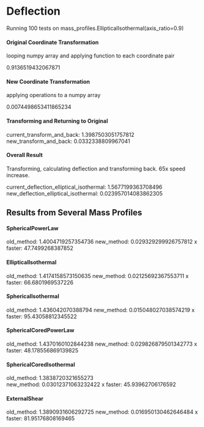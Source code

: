 # Deflection

Running 100 tests on mass_profiles.EllipticalIsothermal(axis_ratio=0.9)

#### Original Coordinate Transformation
looping numpy array and applying function to each coordinate pair

0.9136519432067871

#### New Coordinate Transformation

applying operations to a numpy array

0.0074498653411865234


#### Transforming and Returning to Original

current_transform_and_back: 1.3987503051757812
new_transform_and_back: 0.0332338809967041

#### Overall Result

Transforming, calculating deflection and transforming back. 65x speed increase.

current_deflection_elliptical_isothermal: 1.5677199363708496
new_deflection_elliptical_isothermal: 0.023957014083862305

## Results from Several Mass Profiles

#### SphericalPowerLaw
old_method: 1.4004719257354736
new_method: 0.029329299926757812
x faster: 47.7499268387852

#### EllipticalIsothermal
old_method: 1.4174158573150635
new_method: 0.02125692367553711
x faster: 66.6801969537226

#### SphericalIsothermal
old_method: 1.436042070388794
new_method: 0.015048027038574219
x faster: 95.43058812345522

#### SphericalCoredPowerLaw
old_method: 1.4370160102844238
new_method: 0.029826879501342773
x faster: 48.178556869139825

#### SphericalCoredIsothermal
old_method: 1.3838720321655273  
new_method: 0.03012371063232422
x faster: 45.93962706176592

#### ExternalShear
old_method: 1.3890931606292725
new_method: 0.016950130462646484
x faster: 81.95176808169465